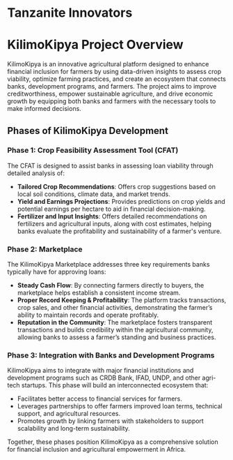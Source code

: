 # Tanzanite Innovators
# KilimoKipya Project Overview

KilimoKipya is an innovative agricultural platform designed to enhance financial inclusion for farmers by using data-driven insights to assess crop viability, optimize farming practices, and create an ecosystem that connects banks, development programs, and farmers. The project aims to improve creditworthiness, empower sustainable agriculture, and drive economic growth by equipping both banks and farmers with the necessary tools to make informed decisions.

## Phases of KilimoKipya Development

### Phase 1: Crop Feasibility Assessment Tool (CFAT)

The CFAT is designed to assist banks in assessing loan viability through detailed analysis of:

- **Tailored Crop Recommendations**: Offers crop suggestions based on local soil conditions, climate data, and market trends.
- **Yield and Earnings Projections**: Provides predictions on crop yields and potential earnings per hectare to aid in financial decision-making.
- **Fertilizer and Input Insights**: Offers detailed recommendations on fertilizers and agricultural inputs, along with cost estimates, helping banks evaluate the profitability and sustainability of a farmer's venture.

### Phase 2: Marketplace

The KilimoKipya Marketplace addresses three key requirements banks typically have for approving loans:

- **Steady Cash Flow**: By connecting farmers directly to buyers, the marketplace helps establish a consistent income stream.
- **Proper Record Keeping & Profitability**: The platform tracks transactions, crop sales, and other financial activities, demonstrating the farmer’s ability to maintain records and operate profitably.
- **Reputation in the Community**: The marketplace fosters transparent transactions and builds credibility within the agricultural community, allowing banks to assess a farmer’s standing and business practices.

### Phase 3: Integration with Banks and Development Programs

KilimoKipya aims to integrate with major financial institutions and development programs such as CRDB Bank, IFAD, UNDP, and other agri-tech startups. This phase will build an interconnected ecosystem that:

- Facilitates better access to financial services for farmers.
- Leverages partnerships to offer farmers improved loan terms, technical support, and agricultural resources.
- Promotes growth by linking farmers with stakeholders to support scalability and long-term sustainability.

Together, these phases position KilimoKipya as a comprehensive solution for financial inclusion and agricultural empowerment in Africa.
